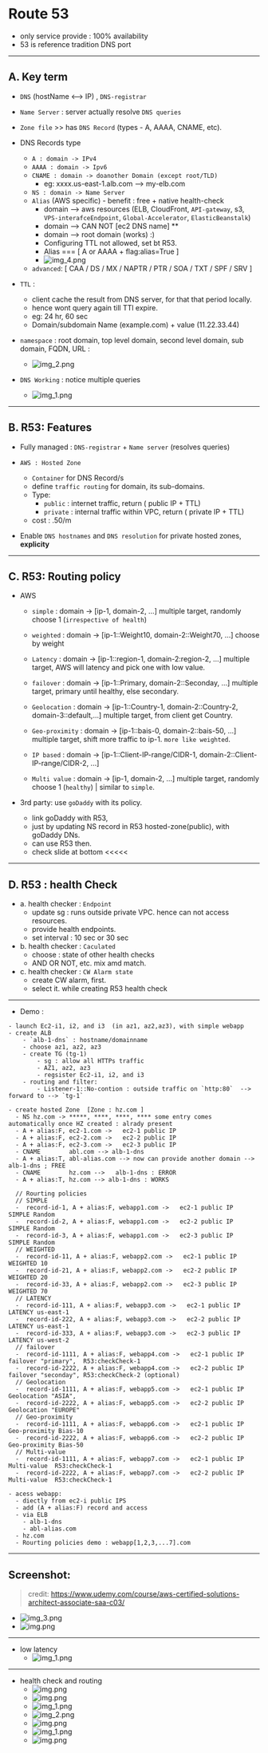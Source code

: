 # Route 53
- only service provide : 100% availability
- 53 is reference tradition DNS port
---
## A. Key term
- `DNS` (hostName <--> IP) , `DNS-registrar`
- `Name Server` : server actually resolve `DNS queries`
- `Zone file` >> has `DNS Record` (types - A, AAAA, CNAME, etc).
- DNS Records type
  - `A : domain -> IPv4` 
  - `AAAA : domain -> Ipv6` 
  - `CNAME : domain -> doanother Domain (except root/TLD)`
    - eg: xxxx.us-east-1.alb.com --> my-elb.com
  - `NS : domain -> Name Server`
  - `Alias` (AWS specific) - benefit : free + native health-check
    - domain --> aws resources (ELB, CloudFront, `API-gateway`, s3, `VPS-interafceEndpoint`, `Global-Accelerator`, `ElasticBeanstalk`)
    - domain --> CAN NOT [ec2 DNS name] **
    - domain --> root domain (works) :)
    - Configuring TTL not allowed, set bt R53.
    - Alias === [ A or AAAA + flag:alias=True ]
    - ![img_4.png](../99_img/r53/img_4.png)
  -  `advanced`:   [ CAA / DS / MX / NAPTR / PTR / SOA / TXT / SPF / SRV ]

- `TTL` :
  - client cache the result from DNS server, for that that period locally.
  - hence wont query again till TTl expire.
  - eg: 24 hr, 60 sec
  - Domain/subdomain Name (example.com) + value (11.22.33.44)

- `namespace` : root domain, top level domain, second level domain, sub domain, FQDN, URL :
  - ![img_2.png](../99_img/r53/img_2.png)
  
- `DNS Working` : notice multiple queries
  - ![img_1.png](../99_img/r53/img_1.png)
---

## B. R53: Features 
- Fully managed : `DNS-registrar` + `Name server` (resolves queries)
- `AWS : Hosted Zone`
    - `Container` for DNS Record/s
    - define `traffic routing` for domain, its sub-domains.
    - Type:
        - `public` : internet traffic, return ( public IP + TTL)
        - `private`  : internal traffic within VPC, return ( private IP + TTL)
    - cost : .50/m 
  
- Enable `DNS hostnames` and `DNS resolution` for private hosted zones, **explicity**

---  
## C. R53: Routing policy
- AWS
  - `simple` : domain -> [ip-1, domain-2, ...] multiple target, randomly choose 1 (`irrespective of health`)
  - `weighted` : domain -> [ip-1::Weight10, domain-2::Weight70, ...] choose by weight
  - `Latency` : domain -> [ip-1::region-1, domain-2:region-2, ...] multiple target, AWS will latency and pick one with low value.

  - `failover` : domain -> [ip-1::Primary, domain-2::Seconday, ...] multiple target, primary until healthy, else secondary.
  - `Geolocation` :  domain -> [ip-1::Country-1, domain-2::Country-2, domain-3::default,...] multiple target, from client get  Country.
  - `Geo-proximity` : domain -> [ip-1::bais-0, domain-2::bais-50, ...] multiple target, shift more traffic to ip-1. `more like weighted`.
  - `IP based` : domain -> [ip-1::Client-IP-range/CIDR-1, domain-2::Client-IP-range/CIDR-2, ...]
  - `Multi value` : domain -> [ip-1, domain-2, ...] multiple target, randomly choose 1 (`healthy`) | similar to `simple`.
  
- 3rd party: use `goDaddy` with its policy.
  - link goDaddy with R53, 
  - just by updating  NS record in R53 hosted-zone(public),  with goDaddy DNs.
  - can use R53 then.
  - check slide at bottom    <<<<<
---
## D. R53 : health Check
- a. health checker : `Endpoint`
  - update sg : runs outside private VPC. hence can not access resources.
  - provide health endpoints.
  - set interval : 10 sec or 30 sec
- b. health checker : `Caculated`
  - choose : state of other health checks
  - AND OR NOT, etc. mix amd match.
- c. health checker : `CW Alarm state`
  - create CW alarm, first.
  - select it. while creating R53 health check

---
- Demo :
```
- launch Ec2-i1, i2, and i3  (in az1, az2,az3), with simple webapp
- create ALB
    - `alb-1-dns` : hostname/domainname
    - choose az1, az2, az3
    - create TG (tg-1)
        - sg : allow all HTTPs traffic
        - AZ1, az2, az3
        - regsister Ec2-i1, i2, and i3
    - routing and filter: 
        - Listener-1::No-contion : outside traffic on `http:80`  --> forward to --> `tg-1` 

- create hosted Zone  [Zone : hz.com ]
  - NS hz.com -> *****, ****, ****, **** some entry comes automatically once HZ created : alrady present
  - A + alias:F, ec2-1.com ->   ec2-1 public IP  
  - A + alias:F, ec2-2.com ->   ec2-2 public IP  
  - A + alias:F, ec2-3.com ->   ec2-3 public IP  
  - CNAME        abl.com --> alb-1-dns
  - A + alias:T, abl-alias.com --> now can provide another domain --> alb-1-dns ; FREE
  - CNAME        hz.com -->   alb-1-dns : ERROR
  - A + alias:T, hz.com --> alb-1-dns : WORKS
  
  // Rourting policies
  // SIMPLE
  -  record-id-1, A + alias:F, webapp1.com ->   ec2-1 public IP  SIMPLE Random
  -  record-id-2, A + alias:F, webapp1.com ->   ec2-2 public IP  SIMPLE Random
  -  record-id-3, A + alias:F, webapp1.com ->   ec2-3 public IP  SIMPLE Random
  // WEIGHTED
  -  record-id-11, A + alias:F, webapp2.com ->   ec2-1 public IP  WEIGHTED 10
  -  record-id-21, A + alias:F, webapp2.com ->   ec2-2 public IP  WEIGHTED 20
  -  record-id-33, A + alias:F, webapp2.com ->   ec2-3 public IP  WEIGHTED 70
  // LATENCY
  -  record-id-111, A + alias:F, webapp3.com ->   ec2-1 public IP  LATENCY us-east-1
  -  record-id-222, A + alias:F, webapp3.com ->   ec2-2 public IP  LATENCY us-east-1
  -  record-id-333, A + alias:F, webapp3.com ->   ec2-3 public IP  LATENCY us-west-2
  // failover
  -  record-id-1111, A + alias:F, webapp4.com ->   ec2-1 public IP  failover "primary",  R53:checkCheck-1
  -  record-id-2222, A + alias:F, webapp4.com ->   ec2-2 public IP  failover "seconday", R53:checkCheck-2 (optional)
  // Geolocation
  -  record-id-1111, A + alias:F, webapp5.com ->   ec2-1 public IP  Geolocation "ASIA",  
  -  record-id-2222, A + alias:F, webapp5.com ->   ec2-2 public IP  Geolocation "EUROPE"
  // Geo-proximity
  -  record-id-1111, A + alias:F, webapp6.com ->   ec2-1 public IP  Geo-proximity Bias-10  
  -  record-id-2222, A + alias:F, webapp6.com ->   ec2-2 public IP  Geo-proximity Bias-50
  // Multi-value
  -  record-id-1111, A + alias:F, webapp7.com ->   ec2-1 public IP Multi-value  R53:checkCheck-1 
  -  record-id-2222, A + alias:F, webapp7.com ->   ec2-2 public IP Multi-value  R53:checkCheck-1
    
- acess webapp:
  - diectly from ec2-i public IPS
  - add (A + alias:F) record and access
  - via ELB 
    - alb-1-dns
    - abl-alias.com
  - hz.com
  - Rourting policies demo : webapp[1,2,3,...7].com
```
---
## Screenshot:
> credit: https://www.udemy.com/course/aws-certified-solutions-architect-associate-saa-c03/

- ![img_3.png](../99_img/r53/img_3.png)
- ![img.png](../99_img/r53/img_5.png)
---
- low latency
  - ![img_1.png](../99_img/r53/img_6.png)
---
- health check and routing
  - ![img.png](../99_img/r53/img_10.png)
  - ![img.png](../99_img/r53/img_7.png)
  - ![img_1.png](../99_img/r53/img_8.png)
  - ![img_2.png](../99_img/r53/img_9.png)
  - ![img.png](../99_img/r53/img_11.png)
  - ![img_1.png](../99_img/r53/img_12.png)
  - ![img.png](../99_img/r53/img_13.png)